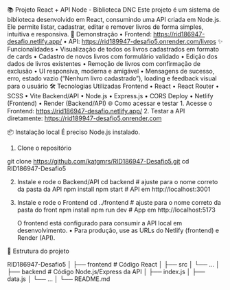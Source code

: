 📚 Projeto React + API Node - Biblioteca DNC
Este projeto é um sistema de biblioteca desenvolvido em React, consumindo uma API criada em Node.js. Ele permite listar, cadastrar, editar e remover livros de forma simples, intuitiva e responsiva.
🚀 Demonstração
	•	Frontend: https://rid186947-desafio.netlify.app/
	•	API: https://rid189947-desafio5.onrender.com/livros
✨ Funcionalidades
	•	Visualização de todos os livros cadastrados em formato de cards
	•	Cadastro de novos livros com formulário validado
	•	Edição dos dados de livros existentes
	•	Remoção de livros com confirmação de exclusão
	•	UI responsiva, moderna e amigável
	•	Mensagens de sucesso, erro, estado vazio (“Nenhum livro cadastrado”), loading e feedback visual para o usuário
🛠️ Tecnologias Utilizadas
Frontend
	•	React
	•	React Router
	•	SCSS
	•	Vite
Backend/API
	•	Node.js
	•	Express.js
	•	CORS
Deploy
	•	Netlify (Frontend)
	•	Render (Backend/API)
🌐 Como acessar e testar
	1.	Acesse o Frontend: https://rid186947-desafio.netlify.app/
	2.	Testar a API diretamente: https://rid189947-desafio5.onrender.com

📦 Instalação local
		É preciso Node.js instalado.
1. Clone o repositório
 
 git clone https://github.com/katgmrs/RID186947-Desafio5.git
cd RID186947-Desafio5

2. Instale e rode o Backend/API
   cd backend         # ajuste para o nome correto da pasta da API
npm install
npm start          # API em http://localhost:3001

3. Instale e rode o Frontend
 cd ../frontend     # ajuste para o nome correto da pasta do front
npm install
npm run dev        # App em http://localhost:5173

	O frontend está configurado para consumir a API local em desenvolvimento.
	•	Para produção, use as URLs do Netlify (frontend) e Render (API).

📝 Estrutura do projeto

RID186947-Desafio5
│
├── frontend      # Código React
│   ├── src
│   └── ...
│
├── backend       # Código Node.js/Express da API
│   ├── index.js
│   ├── data.js
│   └── ...
│
└── README.md 
